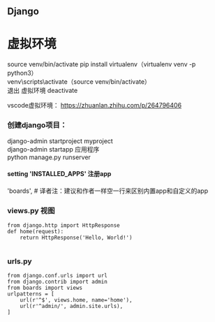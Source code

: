 ## Django
# 虚拟环境
source venv/bin/activate
pip install virtualenv（virtualenv venv -p python3）    
venv\scripts\activate（source venv/bin/activate）   
退出 虚拟环境 deactivate   

vscode虚拟环境： https://zhuanlan.zhihu.com/p/264796406


### 创建django项目： 
django-admin startproject myproject  
django-admin startapp 应用程序  
python manage.py runserver  


#### setting 'INSTALLED_APPS' 注册app
'boards',  # 译者注：建议和作者一样空一行来区别内置app和自定义的app  

### views.py 视图  
```
from django.http import HttpResponse
def home(request):
    return HttpResponse('Hello, World!')
 
```

### urls.py 
```
from django.conf.urls import url
from django.contrib import admin
from boards import views
urlpatterns = [
    url(r'^$', views.home, name='home'),
    url(r'^admin/', admin.site.urls),
]
```

